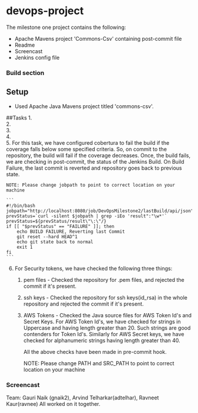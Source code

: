 # devops-project
The milestone one project contains the following: 
* Apache Mavens project 'Commons-Csv' containing post-commit file 
* Readme
* Screencast
* Jenkins config file 

### Build section
## Setup

* Used Apache Java Mavens project titled 'commons-csv'. 

##Tasks
1.   
2.   
3.   
4.   
5.  For this task, we have configured cobertura to fail the build if the coverage falls below some specified criteria.     So, on commit to the repository, the build will fail if the coverage decreases. Once, the build fails, we are         checking in post-commit, the status of the Jenkins Build. On Build Failure, the last commit is reverted and           repository goes back to previous state.

    NOTE: Please change jobpath to point to correct location on your machine

    ```
    #!/bin/bash
    jobpath="http://localhost:8080/job/DevOpsMilestone2/lastBuild/api/json"
    prevStatus=`curl -silent $jobpath | grep -iEo 'result":"\w*'`
    prevStatus=${prevStatus/result\"\:\"/}
    if [[ "$prevStatus" == "FAILURE" ]]; then
        echo BUILD FAILURE, Reverting last Commit
        git reset --hard HEAD^1
        echo git state back to normal
        exit 1
    fi
    ```

6.
    For Security tokens, we have checked the following three things:   
    
    1.   pem files - 
         Checked the repository for .pem files, and rejected the commit if it's present.
    2.   ssh keys - 
         Checked the repository for ssh keys(id_rsa) in the whole repository and rejected the commit if it's present.
    3.   AWS Tokens - 
         Checked the Java source files for AWS Token Id's and Secret Keys. For AWS Token Id's, we have checked for              strings in Uppercase and having length greater than 20. Such strings are good contenders for Token Id's.
         Similarly for AWS Secret keys, we have checked for alphanumeric strings having length greater than 40. 
        
         All the above checks have been made in pre-commit hook.
        
         NOTE: Please change PATH and SRC_PATH to point to correct location on your machine
       




### Screencast


Team: 
Gauri Naik (gnaik2), 
Arvind Telharkar(adtelhar), 
Ravneet Kaur(ravnee)
All worked on it together. 












